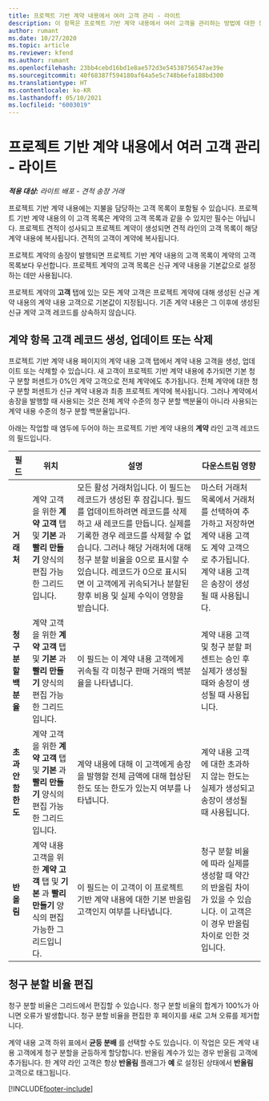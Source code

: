 ```yaml
---
title: 프로젝트 기반 계약 내용에서 여러 고객 관리 - 라이트
description: 이 항목은 프로젝트 기반 계약 내용에서 여러 고객을 관리하는 방법에 대한 정보를 제공합니다.
author: rumant
ms.date: 10/27/2020
ms.topic: article
ms.reviewer: kfend
ms.author: rumant
ms.openlocfilehash: 23bb4cebd16bd1e8ae572d3e54538756547ae39e
ms.sourcegitcommit: 40f68387f594180af64a5e5c748b6efa188bd300
ms.translationtype: HT
ms.contentlocale: ko-KR
ms.lasthandoff: 05/10/2021
ms.locfileid: "6003019"
---
```

# <a name="manage-multiple-customers-on-project-based-contract-lines---lite"></a>프로젝트 기반 계약 내용에서 여러 고객 관리 - 라이트

_**적용 대상:** 라이트 배포 - 견적 송장 거래_

프로젝트 기반 계약 내용에는 지불을 담당하는 고객 목록이 포함될 수 있습니다. 프로젝트 기반 계약 내용의 이 고객 목록은 계약의 고객 목록과 같을 수 있지만 필수는 아닙니다. 프로젝트 견적이 성사되고 프로젝트 계약이 생성되면 견적 라인의 고객 목록이 해당 계약 내용에 복사됩니다. 견적의 고객이 계약에 복사됩니다.

프로젝트 계약의 송장이 발행되면 프로젝트 기반 계약 내용의 고객 목록이 계약의 고객 목록보다 우선합니다. 프로젝트 계약의 고객 목록은 신규 계약 내용을 기본값으로 설정하는 데만 사용됩니다.

프로젝트 계약의 **고객** 탭에 있는 모든 계약 고객은 프로젝트 계약에 대해 생성된 신규 계약 내용의 계약 내용 고객으로 기본값이 지정됩니다. 기존 계약 내용은 그 이후에 생성된 신규 계약 고객 레코드를 상속하지 않습니다.

## <a name="create-update-or-delete-a-contract-line-customer-record"></a>계약 항목 고객 레코드 생성, 업데이트 또는 삭제

프로젝트 기반 계약 내용 페이지의 계약 내용 고객 탭에서 계약 내용 고객을 생성, 업데이트 또는 삭제할 수 있습니다. 새 고객이 프로젝트 기반 계약 내용에 추가되면 기본 청구 분할 퍼센트가 0%인 계약 고객으로 전체 계약에도 추가됩니다. 전체 계약에 대한 청구 분할 퍼센트가 신규 계약 내용과 최종 프로젝트 계약에 복사됩니다. 그러나 계약에서 송장을 발행할 때 사용되는 것은 전체 계약 수준의 청구 분할 백분율이 아니라 사용되는 계약 내용 수준의 청구 분할 백분율입니다.

아래는 작업할 때 염두에 두어야 하는 프로젝트 기반 계약 내용의 **계약** 라인 고객 레코드의 필드입니다.

| 필드 | 위치 | 설명 | 다운스트림 영향 |
| --- | --- | --- | --- |
| **거래처** | 계약 고객을 위한 **계약 고객** 탭 및 **기본** 과 **빨리 만들기** 양식의 편집 가능한 그리드입니다. | 모든 활성 거래처입니다. 이 필드는 레코드가 생성된 후 잠깁니다. 필드를 업데이트하려면 레코드를 삭제하고 새 레코드를 만듭니다. 실제를 기록한 경우 레코드를 삭제할 수 없습니다. 그러나 해당 거래처에 대해 청구 분할 비율을 0으로 표시할 수 있습니다. 레코드가 0으로 표시되면 이 고객에게 귀속되거나 분할된 향후 비용 및 실제 수익이 영향을 받습니다. | 마스터 거래처 목록에서 거래처를 선택하여 추가하고 저장하면 계약 내용 고객도 계약 고객으로 추가됩니다. 계약 내용 고객은 송장이 생성될 때 사용됩니다. |
| **청구 분할 백분율** | 계약 고객을 위한 **계약 고객** 탭 및 **기본** 과 **빨리 만들기** 양식의 편집 가능한 그리드입니다. | 이 필드는 이 계약 내용 고객에게 귀속될 각 미청구 판매 거래의 백분율을 나타냅니다. | 계약 내용 고객 및 청구 분할 퍼센트는 승인 후 실제가 생성될 때와 송장이 생성될 때 사용됩니다. |
| **초과 안 함 한도** | 계약 고객을 위한 **계약 고객** 탭 및 **기본** 과 **빨리 만들기** 양식의 편집 가능한 그리드입니다. | 계약 내용에 대해 이 고객에게 송장을 발행할 전체 금액에 대해 협상된 한도 또는 한도가 있는지 여부를 나타냅니다. | 계약 내용 고객에 대한 초과하지 않는 한도는 실제가 생성되고 송장이 생성될 때 사용됩니다. |
| **반올림** | 계약 내용 고객을 위한 **계약 고객** 탭 및 **기본** 과 **빨리 만들기** 양식의 편집 가능한 그리드입니다. | 이 필드는 이 고객이 이 프로젝트 기반 계약 내용에 대한 기본 반올림 고객인지 여부를 나타냅니다. | 청구 분할 비율에 따라 실제를 생성할 때 약간의 반올림 차이가 있을 수 있습니다. 이 고객은 이 경우 반올림 차이로 인한 것입니다. |

## <a name="edit-billing-split-percentages"></a>청구 분할 비율 편집

청구 분할 비율은 그리드에서 편집할 수 있습니다. 청구 분할 비율의 합계가 100%가 아니면 오류가 발생합니다. 청구 분할 비율을 편집한 후 페이지를 새로 고쳐 오류를 제거합니다.

계약 내용 고객 하위 표에서 **균등 분배** 를 선택할 수도 있습니다. 이 작업은 모든 계약 내용 고객에게 청구 분할을 균등하게 할당합니다. 반올림 계수가 있는 경우 반올림 고객에 추가됩니다. 한 계약 라인 고객은 항상 **반올림** 플래그가 **예** 로 설정된 상태에서 **반올림** 고객으로 태그됩니다.


[!INCLUDE[footer-include](../../includes/footer-banner.md)]